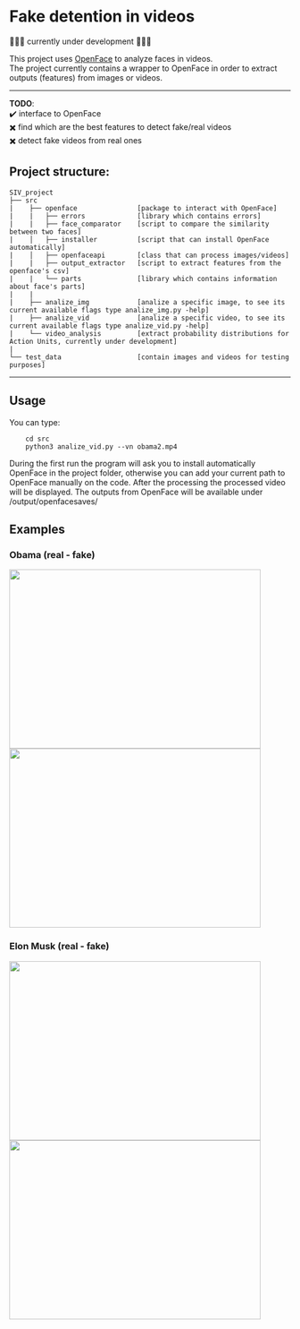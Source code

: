 # Fake detention in videos

:construction::construction::construction: currently under development :construction::construction::construction:

This project uses [OpenFace](https://github.com/TadasBaltrusaitis/OpenFace.git) to analyze faces in videos.  
The project currently contains a wrapper to OpenFace in order to extract outputs (features) from images or videos.

---

**TODO**:  
:heavy_check_mark: interface to OpenFace  
:heavy_multiplication_x: find which are the best features to detect fake/real videos  
:heavy_multiplication_x: detect fake videos from real ones  

## Project structure:
    SIV_project
    ├── src
    |    ├── openface               [package to interact with OpenFace]
    |    |   ├── errors             [library which contains errors]
    |    |   ├── face_comparator    [script to compare the similarity between two faces]
    |    │   ├── installer          [script that can install OpenFace automatically]
    |    │   ├── openfaceapi        [class that can process images/videos]
    |    |   ├── output_extractor   [script to extract features from the openface's csv]
    |    |   └── parts              [library which contains information about face's parts]
    |    |
    |    ├── analize_img            [analize a specific image, to see its current available flags type analize_img.py -help]
    |    ├── analize_vid            [analize a specific video, to see its current available flags type analize_vid.py -help]
    |    └── video_analysis         [extract probability distributions for Action Units, currently under development]
    |
    └── test_data                   [contain images and videos for testing purposes]                                                

                          
---

## Usage

You can type:
```
    cd src
    python3 analize_vid.py --vn obama2.mp4
```
During the first run the program will ask you to install automatically OpenFace in the project folder, otherwise you can add your current path to OpenFace manually on the code.
After the processing the processed video will be displayed. The outputs from OpenFace will be available under <project>/output/openfacesaves/

## Examples
### Obama (real - fake)
<img src="https://media.giphy.com/media/K9YzMLteKq6sg5VJMh/giphy.gif" width="450" height="320" />  <img src="https://media.giphy.com/media/h9kD101j2VEXIjw9eY/giphy.gif" width="450" height="320" />
### Elon Musk (real - fake)
<img src="https://media.giphy.com/media/h31mo3j1UgSc8XE5Cx/giphy.gif" width="450" height="320" />  <img src="https://media.giphy.com/media/keuDEb10tk9Jnkpwi0/giphy.gif" width="450" height="320" />
